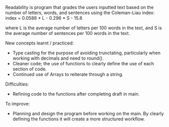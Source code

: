 Readability is program that grades the users inputted text based on the number of letters, words, and sentences using
the Coleman-Liau index:
index = 0.0588 * L - 0.296 * S - 15.8

where L is the average number of letters per 100 words in the text, and S is the average number of sentences per 100 words in the text.

New concepts learnt / practiced:

- Type casting for the purpose of avoiding trunctating, particularly when working with decimals and need to round().
- Cleaner code; the use of functions to clearly define the use of each section of code.
- Continued use of Arrays to reiterate through a string.

Difficulties:

- Refining code to the functions after completing draft in main.

To improve:

- Planning and design the program before working on the main. By clearly defining the functions it will create a more structured workflow.